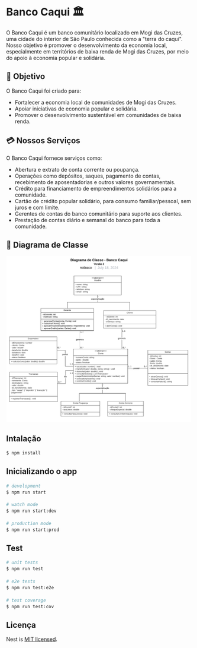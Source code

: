 
# Banco Caqui 🏛️
O Banco Caqui é um banco comunitário localizado em Mogi das Cruzes, uma cidade do interior de São Paulo conhecida como a "terra do caqui". Nosso objetivo é promover o desenvolvimento da economia local, especialmente em territórios de baixa renda de Mogi das Cruzes, por meio do apoio à economia popular e solidária.

## 🎯 Objetivo
O Banco Caqui foi criado para:

- Fortalecer a economia local de comunidades de Mogi das Cruzes.
- Apoiar iniciativas de economia popular e solidária.
- Promover o desenvolvimento sustentável em comunidades de baixa renda.

## 💳 Nossos Serviços

O Banco Caqui fornece serviços como:

- Abertura e extrato de conta corrente ou poupança.
- Operações como depósitos, saques, pagamento de contas, recebimento de aposentadorias e outros valores governamentais.
- Crédito para financiamento de empreendimentos solidários para a comunidade.
- Cartão de crédito popular solidário, para consumo familiar/pessoal, sem juros e com limite.
- Gerentes de contas do banco comunitário para suporte aos clientes.
- Prestação de contas diário e semanal do banco para toda a comunidade.

## 📌 Diagrama de Classe
<img src="diagramaBC.jpeg" alt="Diagrama de Classe" width="500"/>

## Intalação

```bash
$ npm install
```

## Inicializando o app

```bash
# development
$ npm run start

# watch mode
$ npm run start:dev

# production mode
$ npm run start:prod
```

## Test

```bash
# unit tests
$ npm run test

# e2e tests
$ npm run test:e2e

# test coverage
$ npm run test:cov
```



## Licença

Nest is [MIT licensed](LICENSE).